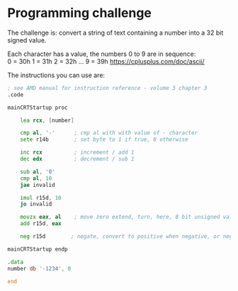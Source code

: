 # Programming challenge
The challenge is: convert a string of text containing a number into a 32 bit signed value. <br>

Each character has a value, the numbers 0 to 9 are in sequence: <br>
0 = 30h 1 = 31h 2 = 32h ... 9 = 39h
https://cplusplus.com/doc/ascii/

The instructions you can use are:
```asm
; see AMD manual for instruction reference - volume 3 chapter 3
.code

mainCRTStartup proc

	lea rcx, [number]

	cmp al, '-'      ; cmp al with with value of - character
	sete r14b        ; set byte to 1 if true, 0 otherwise

	inc rcx          ; increment / add 1
	dec edx          ; decrement / sub 1

	sub al, '0'    
	cmp al, 10
	jae invalid

	imul r15d, 10
	jo invalid

	movzx eax, al    ; move zero extend, turn, here, 8 bit unsigned value into 32 bit unsigned value
	add r15d, eax

	neg r15d        ; negate, convert to positive when negative, or negative when positive

mainCRTStartup endp

.data
number db '-1234', 0

end
```
